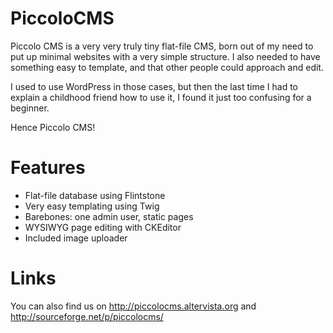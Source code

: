 # PiccoloCMS

Piccolo CMS is a very very truly tiny flat-file CMS, born out of my need to put up minimal websites with a very simple structure.
I also needed to have something easy to template, and that other people could approach and edit.

I used to use WordPress in those cases, but then the last time I had to explain a childhood friend how to use it, I found it just too confusing for a beginner.

Hence Piccolo CMS!

Features
========

* Flat-file database using Flintstone
* Very easy templating using Twig
* Barebones: one admin user, static pages
* WYSIWYG page editing with CKEditor
* Included image uploader

Links
=====

You can also find us on http://piccolocms.altervista.org and http://sourceforge.net/p/piccolocms/



